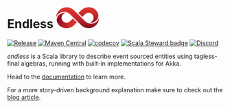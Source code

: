 # Endless   <img src="https://github.com/endless4s/endless/blob/master/logo/symbol-only/transparent/1x/logo.png" width="100">

[![Release](https://github.com/endless4s/endless/actions/workflows/release.yml/badge.svg?branch=master)](https://github.com/endless4s/endless/actions/workflows/release.yml)
[![Maven Central](https://maven-badges.herokuapp.com/maven-central/io.github.endless4s/endless-core_2.13/badge.svg)](https://maven-badges.herokuapp.com/maven-central/io.github.endless4s/endless-core_2.13)
[![codecov](https://codecov.io/gh/endless4s/endless/branch/master/graph/badge.svg?token=aH9vOhLxVS)](https://codecov.io/gh/endless4s/endless)
[![Scala Steward badge](https://img.shields.io/badge/Scala_Steward-helping-blue.svg?style=flat&logo=data:image/png;base64,iVBORw0KGgoAAAANSUhEUgAAAA4AAAAQCAMAAAARSr4IAAAAVFBMVEUAAACHjojlOy5NWlrKzcYRKjGFjIbp293YycuLa3pYY2LSqql4f3pCUFTgSjNodYRmcXUsPD/NTTbjRS+2jomhgnzNc223cGvZS0HaSD0XLjbaSjElhIr+AAAAAXRSTlMAQObYZgAAAHlJREFUCNdNyosOwyAIhWHAQS1Vt7a77/3fcxxdmv0xwmckutAR1nkm4ggbyEcg/wWmlGLDAA3oL50xi6fk5ffZ3E2E3QfZDCcCN2YtbEWZt+Drc6u6rlqv7Uk0LdKqqr5rk2UCRXOk0vmQKGfc94nOJyQjouF9H/wCc9gECEYfONoAAAAASUVORK5CYII=)](https://scala-steward.org)
[![Discord](https://badgen.net/badge/icon/discord?icon=discord&label)](https://discord.gg/RceQCetW)

*endless* is a Scala library to describe event sourced entities using tagless-final algebras, running with built-in implementations for Akka.

Head to the [documentation](https://endless4s.github.io/index.html) to learn more.

For a more story-driven background explanation make sure to check out the [blog article](https://jonas-chapuis.medium.com/functional-event-sourcing-with-akka-and-cats-7c075939fbdc).
